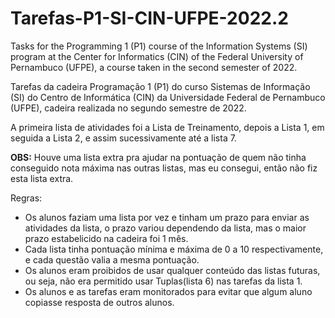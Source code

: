 # Tarefas-P1-SI-CIN-UFPE-2022.2

Tasks for the Programming 1 (P1) course of the Information Systems (SI) program at the Center for Informatics (CIN) of the Federal University of Pernambuco (UFPE), a course taken in the second semester of 2022.

Tarefas da cadeira Programação 1 (P1) do curso Sistemas de Informação (SI) do Centro de Informática (CIN) da Universidade Federal de Pernambuco (UFPE), cadeira realizada no segundo semestre de 2022.

A primeira lista de atividades foi a Lista de Treinamento, depois a Lista 1, em seguida a Lista 2, e assim sucessivamente até a lista 7.

**OBS:** Houve uma lista extra pra ajudar na pontuação de quem não tinha conseguido nota máxima nas outras listas, mas eu consegui, então não fiz esta lista extra.

Regras:

- Os alunos faziam uma lista por vez e tinham um prazo para enviar as atividades da lista, o prazo variou dependendo da lista, mas o maior prazo estabelicido na cadeira foi 1 mês.
- Cada lista tinha pontuação mínima e máxima de 0 a 10 respectivamente, e cada questão valia a mesma pontuação.
- Os alunos eram proibidos de usar qualquer conteúdo das listas futuras, ou seja, não era permitido usar Tuplas(lista 6) nas tarefas da lista 1.
- Os alunos e as tarefas eram monitorados para evitar que algum aluno copiasse resposta de outros alunos.